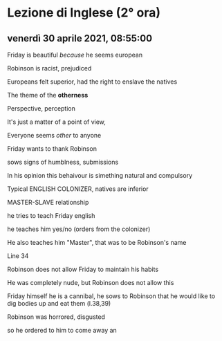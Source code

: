 # Lezione di Inglese (2° ora)

## venerdì 30 aprile 2021, 08:55:00


Friday is beautiful *because* he seems european

Robinson is racist, prejudiced

Europeans felt superior, had the right to enslave the natives

The theme of  the **otherness**

Perspective, perception

It's just a matter of a point of view, 

Everyone seems *other* to anyone

Friday wants to thank Robinson

sows signs of humblness, submissions

In his opinion this behaivour is  simething natural and compulsory

Typical ENGLISH COLONIZER, natives are inferior

MASTER-SLAVE relationship

he tries to teach Friday english

 he teaches him yes/no (orders from the colonizer)

He also teaches him "Master", that was to be Robinson's name

Line 34 

Robinson does not allow Friday to maintain his habits

He was completely nude, but Robinson does not allow this

Friday himself he is a cannibal, he sows to Robinson that he would like to dig bodies up and eat them (l.38,39)

Robinson was horrored, disgusted

so he ordered to him to come away an
<!--stackedit_data:
eyJoaXN0b3J5IjpbMTkzNjQ4NDg0OCwtMTE3MTkyNzk4MSwtMT
YyOTE4Njg5MSwxMDg2MjkxMTU5LDE5NTQ1NTEwNTFdfQ==
-->